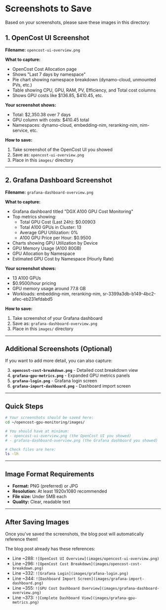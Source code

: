 # Screenshots to Save

Based on your screenshots, please save these images in this directory:

## 1. OpenCost UI Screenshot
**Filename:** `opencost-ui-overview.png`

**What to capture:**
- OpenCost Cost Allocation page
- Shows "Last 7 days by namespace"
- Pie chart showing namespace breakdown (dynamo-cloud, unmounted PVs, etc.)
- Table showing CPU, GPU, RAM, PV, Efficiency, and Total cost columns
- Shows GPU costs like $136.85, $410.45, etc.

**Your screenshot shows:**
- Total: $2,350.38 over 7 days
- GPU column with costs: $410.45 total
- Namespaces: dynamo-cloud, embedding-nim, reranking-nim, nim-service, etc.

**How to save:**
1. Take screenshot of the OpenCost UI you showed
2. Save as: `opencost-ui-overview.png`
3. Place in this `images/` directory

---

## 2. Grafana Dashboard Screenshot
**Filename:** `grafana-dashboard-overview.png`

**What to capture:**
- Grafana dashboard titled "DGX A100 GPU Cost Monitoring"
- Top metrics showing:
  - Total GPU Cost (Last 24h): $0.00903
  - Total A100 GPUs in Cluster: 13
  - Average GPU Utilization: 0%
  - A100 GPU Price per Hour: $0.9500
- Charts showing GPU Utilization by Device
- GPU Memory Usage (A100 80GB)
- GPU Allocation by Namespace
- Estimated GPU Cost by Namespace (Hourly Rate)

**Your screenshot shows:**
- 13 A100 GPUs
- $0.9500/hour pricing
- GPU memory usage around 77.8 GB
- Workloads: embedding-nim, reranking-nim, sr-3399a3db-b149-4bc2-afec-eb231efdabd5

**How to save:**
1. Take screenshot of your Grafana dashboard
2. Save as: `grafana-dashboard-overview.png`
3. Place in this `images/` directory

---

## Additional Screenshots (Optional)

If you want to add more detail, you can also capture:

3. **`opencost-cost-breakdown.png`** - Detailed cost breakdown view
4. **`grafana-gpu-metrics.png`** - Expanded GPU metrics panels
5. **`grafana-login.png`** - Grafana login screen
6. **`grafana-import-dashboard.png`** - Dashboard import screen

---

## Quick Steps

```bash
# Your screenshots should be saved here:
cd ~/opencost-gpu-monitoring/images/

# You should have at minimum:
# - opencost-ui-overview.png (the OpenCost UI you showed)
# - grafana-dashboard-overview.png (the Grafana dashboard you showed)

# Check files are here:
ls -lh
```

---

## Image Format Requirements

- **Format:** PNG (preferred) or JPG
- **Resolution:** At least 1920x1080 recommended
- **File size:** Under 5MB each
- **Quality:** Clear, readable text

---

## After Saving Images

Once you've saved the screenshots, the blog post will automatically reference them!

The blog post already has these references:
- Line ~288: `![OpenCost UI Overview](images/opencost-ui-overview.png)`
- Line ~296: `![OpenCost Cost Breakdown](images/opencost-cost-breakdown.png)`
- Line ~332: `![Grafana Login](images/grafana-login.png)`
- Line ~344: `![Dashboard Import Screen](images/grafana-import-dashboard.png)`
- Line ~355: `![GPU Cost Dashboard Overview](images/grafana-dashboard-overview.png)`
- Line ~373: `![Complete Dashboard View](images/grafana-gpu-metrics.png)`

